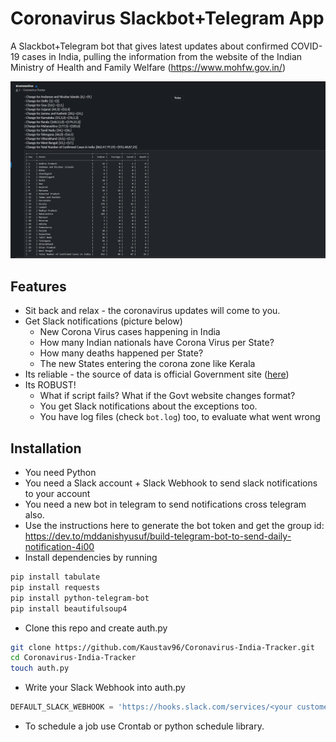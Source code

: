 # Coronavirus Slackbot+Telegram App
A Slackbot+Telegram bot that gives latest updates about confirmed COVID-19 cases in India, pulling the information from the website of the Indian Ministry of Health and Family Welfare (https://www.mohfw.gov.in/)

![Jokes SlackBot App](https://github.com/Kaustav96/Coronavirus-India-Tracker/blob/master/corona1.PNG)

## Features
- Sit back and relax - the coronavirus updates will come to you.
- Get Slack notifications (picture below)
  -  New Corona Virus cases happening in India
  -  How many Indian nationals have Corona Virus per State?
  -  How many deaths happened per State?
  -  The new States entering the corona zone like Kerala
- Its reliable - the source of data is official Government site ([here](https://mohfw.gov.in/))
- Its ROBUST! 
  - What if script fails? What if the Govt website changes format?
  - You get Slack notifications about the exceptions too.
  - You have log files (check `bot.log`) too, to evaluate what went wrong
  
 
 ## Installation
- You need Python
- You need a Slack account + Slack Webhook to send slack notifications to your account
- You need a new bot in telegram to send notifications cross telegram also.
- Use the instructions here to generate the bot token and get the group id: https://dev.to/mddanishyusuf/build-telegram-bot-to-send-daily-notification-4i00
- Install dependencies by running
```bash
pip install tabulate
pip install requests
pip install python-telegram-bot
pip install beautifulsoup4
```
- Clone this repo and create auth.py
```bash
git clone https://github.com/Kaustav96/Coronavirus-India-Tracker.git
cd Coronavirus-India-Tracker
touch auth.py
```
- Write your Slack Webhook into auth.py
```python
DEFAULT_SLACK_WEBHOOK = 'https://hooks.slack.com/services/<your custome webhook url>'
```
- To schedule a job use Crontab or python schedule library.
